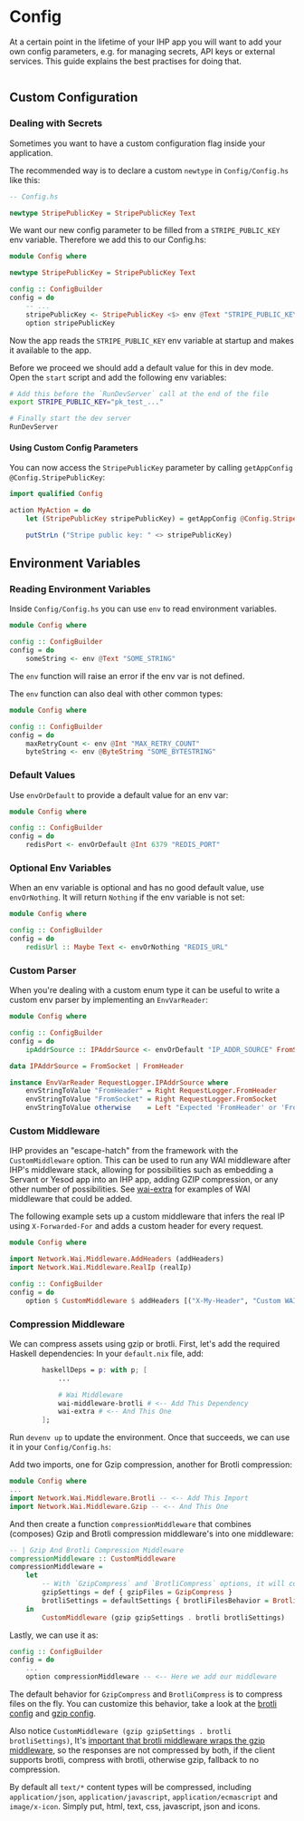 # Config

At a certain point in the lifetime of your IHP app you will want to add your own config parameters, e.g. for managing secrets, API keys or external services. This guide explains the best practises for doing that.

```toc
```

## Custom Configuration

### Dealing with Secrets

Sometimes you want to have a custom configuration flag inside your application.

The recommended way is to declare a custom `newtype` in `Config/Config.hs` like this:

```haskell
-- Config.hs

newtype StripePublicKey = StripePublicKey Text
```

We want our new config parameter to be filled from a `STRIPE_PUBLIC_KEY` env variable. Therefore we add this to our Config.hs:

```haskell
module Config where

newtype StripePublicKey = StripePublicKey Text

config :: ConfigBuilder
config = do
    -- ...
    stripePublicKey <- StripePublicKey <$> env @Text "STRIPE_PUBLIC_KEY"
    option stripePublicKey
```

Now the app reads the `STRIPE_PUBLIC_KEY` env variable at startup and makes it available to the app.

Before we proceed we should add a default value for this in dev mode. Open the `start` script and add the following env variables:

```bash
# Add this before the `RunDevServer` call at the end of the file
export STRIPE_PUBLIC_KEY="pk_test_..."

# Finally start the dev server
RunDevServer
```

#### Using Custom Config Parameters

You can now access the `StripePublicKey` parameter by calling `getAppConfig @Config.StripePublicKey`:

```haskell
import qualified Config

action MyAction = do
    let (StripePublicKey stripePublicKey) = getAppConfig @Config.StripePublicKey

    putStrLn ("Stripe public key: " <> stripePublicKey)
```


## Environment Variables

### Reading Environment Variables

Inside `Config/Config.hs` you can use `env` to read environment variables.

```haskell
module Config where

config :: ConfigBuilder
config = do
    someString <- env @Text "SOME_STRING"
```

The `env` function will raise an error if the env var is not defined.

The `env` function can also deal with other common types:

```haskell
module Config where

config :: ConfigBuilder
config = do
    maxRetryCount <- env @Int "MAX_RETRY_COUNT"
    byteString <- env @ByteString "SOME_BYTESTRING"
```

### Default Values

Use `envOrDefault` to provide a default value for an env var:

```haskell
module Config where

config :: ConfigBuilder
config = do
    redisPort <- envOrDefault @Int 6379 "REDIS_PORT"
```


### Optional Env Variables

When an env variable is optional and has no good default value, use `envOrNothing`. It will return `Nothing` if the env variable is not set:

```haskell
module Config where

config :: ConfigBuilder
config = do
    redisUrl :: Maybe Text <- envOrNothing "REDIS_URL"
```

### Custom Parser

When you're dealing with a custom enum type it can be useful to write a custom env parser by implementing an `EnvVarReader`:

```haskell
module Config where

config :: ConfigBuilder
config = do
    ipAddrSource :: IPAddrSource <- envOrDefault "IP_ADDR_SOURCE" FromSocket

data IPAddrSource = FromSocket | FromHeader

instance EnvVarReader RequestLogger.IPAddrSource where
    envStringToValue "FromHeader" = Right RequestLogger.FromHeader
    envStringToValue "FromSocket" = Right RequestLogger.FromSocket
    envStringToValue otherwise    = Left "Expected 'FromHeader' or 'FromSocket'"
```

### Custom Middleware

IHP provides an "escape-hatch" from the framework with the `CustomMiddleware` option.
This can be used to run any WAI middleware after IHP's middleware stack, allowing for possibilities
such as embedding a Servant or Yesod app into an IHP app, adding GZIP compression, or any other
number of possibilities. See [wai-extra](https://hackage.haskell.org/package/wai-extra) for examples
of WAI middleware that could be added.

The following example sets up a custom middleware that infers the real IP using `X-Forwarded-For`
and adds a custom header for every request.

```haskell
module Config where

import Network.Wai.Middleware.AddHeaders (addHeaders)
import Network.Wai.Middleware.RealIp (realIp)

config :: ConfigBuilder
config = do
    option $ CustomMiddleware $ addHeaders [("X-My-Header", "Custom WAI Middleware!")] . realIp
```

### Compression Middleware
We can compress assets using gzip or brotli.
First, let's add the required Haskell dependencies:
In your `default.nix` file, add:
```nix
        haskellDeps = p: with p; [
            ...

            # Wai Middleware
            wai-middleware-brotli # <-- Add This Dependency
            wai-extra # <-- And This One
        ];
```

Run `devenv up` to update the environment.
Once that succeeds, we can use it in your `Config/Config.hs`:

Add two imports, one for Gzip compression, another for Brotli compression:
```haskell
module Config where
...
import Network.Wai.Middleware.Brotli -- <-- Add This Import
import Network.Wai.Middleware.Gzip -- <-- And This One
```

And then create a function `compressionMiddleware` that combines (composes) Gzip and Brotli compression middleware's into one middleware:
```haskell
-- | Gzip And Brotli Compression Middleware
compressionMiddleware :: CustomMiddleware
compressionMiddleware =
    let
        -- With `GzipCompress` and `BrotliCompress` options, it will compress per request.
        gzipSettings = def { gzipFiles = GzipCompress }
        brotliSettings = defaultSettings { brotliFilesBehavior = BrotliCompress }
    in
        CustomMiddleware (gzip gzipSettings . brotli brotliSettings)

```
Lastly, we can use it as:
```haskell
config :: ConfigBuilder
config = do
    ...
    option compressionMiddleware -- <-- Here we add our middleware
```

The default behavior for `GzipCompress` and `BrotliCompress` is to compress files on the fly.
You can customize this behavior, take a look at the [brotli config](https://github.com/iand675/hs-brotli/blob/master/wai-middleware-brotli/src/Network/Wai/Middleware/Brotli.hs#L53-L66) and [gzip config](https://github.com/yesodweb/wai/blob/master/wai-extra/Network/Wai/Middleware/Gzip.hs#L62-L73).

Also notice `CustomMiddleware (gzip gzipSettings . brotli brotliSettings)`, It's [important that brotli middleware wraps the gzip middleware](https://github.com/iand675/hs-brotli/blob/master/wai-middleware-brotli/src/Network/Wai/Middleware/Brotli.hs#L15-L17), so the responses are not compressed by both, if the client supports brotli, compress with brotli, otherwise gzip, fallback to no compression.

By default all `text/*` content types will be compressed, including `application/json`, `application/javascript`, `application/ecmascript` and `image/x-icon`.
Simply put, html, text, css, javascript, json and icons.
